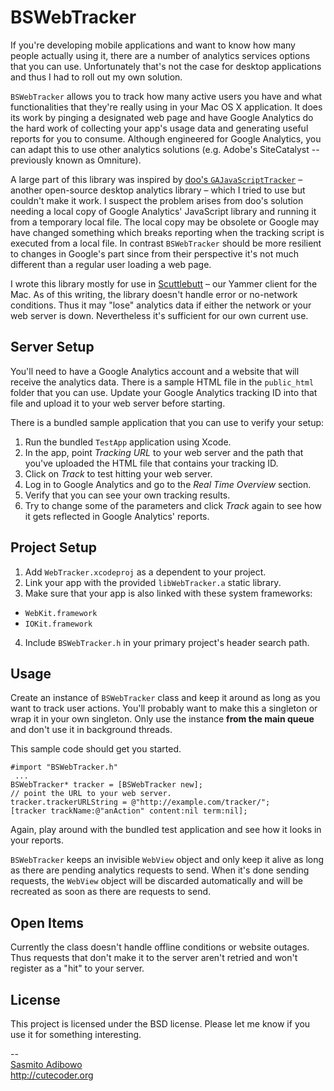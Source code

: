 # BSWebTracker

If you're developing mobile applications and want to know how many people actually using it, there are a number of analytics services options that you can use. Unfortunately that's not the case for desktop applications and thus I had to roll out my own solution.

`BSWebTracker` allows you to track how many active users you have and what functionalities that they're really using in your Mac OS X application. It does its work by pinging a designated web page and have Google Analytics do the hard work of collecting your app's usage data and generating useful reports for you to consume. Although engineered for Google Analytics, you can adapt this to use other analytics solutions (e.g. Adobe's SiteCatalyst -- previously known as Omniture).

A large part of this library was inspired by [doo's `GAJavaScriptTracker`](https://github.com/doo/GAJavaScriptTracker) – another open-source desktop analytics library – which I tried to use but couldn't make it work. I suspect the problem arises from doo's solution needing a local copy of Google Analytics' JavaScript library and running it from a temporary local file. The local copy may be obsolete or Google may have changed something which breaks reporting when the tracking script is executed from a local file. In contrast `BSWebTracker` should be more resilient to changes in Google's part since from their perspective it's not much different than a regular user loading a web page.

I wrote this library mostly for use in [Scuttlebutt](http://scuttlebuttapp.com) – our Yammer client for the Mac. As of this writing, the library doesn't handle error or no-network conditions. Thus it may "lose" analytics data if either the network or your web server is down. Nevertheless it's sufficient for our own current use.

## Server Setup

You'll need to have a Google Analytics account and a website that will receive the analytics data. There is a sample HTML file in the `public_html` folder that you can use. Update your Google Analytics tracking ID into that file and upload it to your web server before starting.

There is a bundled sample application that you can use to verify your setup:

1. Run the bundled `TestApp` application using Xcode.
2. In the app, point *Tracking URL* to your web server and the path that you've uploaded the HTML file that contains your tracking ID. 
3. Click on *Track* to test hitting your web server. 
4. Log in to Google Analytics and go to the *Real Time Overview* section.
5. Verify that you can see your own tracking results. 
6. Try to change some of the parameters and click *Track* again to see how it gets reflected in Google Analytics' reports.

## Project Setup

1. Add `WebTracker.xcodeproj` as a dependent to your project.
2. Link your app with the provided `libWebTracker.a` static library.
3. Make sure that your app is also linked with these system frameworks:
  * `WebKit.framework`
  * `IOKit.framework`
4. Include `BSWebTracker.h` in your primary project's header search path.


## Usage

Create an instance of `BSWebTracker` class and keep it around as long as you want to track user actions. You'll probably want to make this a singleton or wrap it in your own singleton. Only use the instance **from the main queue** and don't use it in background threads.

This sample code should get you started.

    #import "BSWebTracker.h"
     ...
    BSWebTracker* tracker = [BSWebTracker new];
    // point the URL to your web server.
    tracker.trackerURLString = @"http://example.com/tracker/";
    [tracker trackName:@"anAction" content:nil term:nil];
    
Again, play around with the bundled test application and see how it looks in your reports.

`BSWebTracker` keeps an invisible `WebView` object and only keep it alive as long as there are pending analytics requests to send. When it's done sending requests, the `WebView` object will be discarded automatically and will be recreated as soon as there are requests to send.


## Open Items

Currently the class doesn't handle offline conditions or website outages. Thus requests that don't make it to the server aren't retried and won't register as a "hit" to your server.

## License

This project is licensed under the BSD license. Please let me know if you use it for something interesting.

--  
[Sasmito Adibowo](mailto:adib@cutecoder.org)  
http://cutecoder.org  
